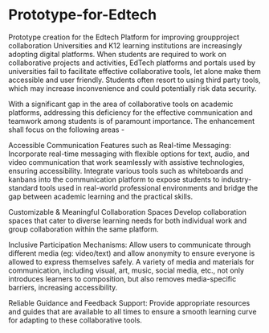 # Prototype-for-Edtech
 Prototype creation for the Edtech Platform for improving groupproject collaboration
Universities and K12 learning institutions are increasingly adopting digital platforms. When students are required to work on collaborative projects and activities, EdTech platforms and portals used by universities fail to facilitate effective collaborative tools, let alone make them accessible and user friendly. Students often resort to using third party tools, which may increase inconvenience and could potentially risk data security.

With a significant gap in the area of collaborative tools on academic platforms, addressing this deficiency for the effective communication and teamwork among students is of paramount importance. The enhancement shall focus on the following areas -

Accessible Communication Features such as Real-time Messaging: 
Incorporate real-time messaging with flexible options for text, audio, and video communication that work seamlessly with assistive technologies, ensuring accessibility.
Integrate various tools such as whiteboards and kanbans into the communication platform to expose students to industry-standard tools used in real-world professional environments and bridge the gap between academic learning and the practical skills.

Customizable & Meaningful Collaboration Spaces
Develop collaboration spaces that cater to diverse learning needs for both individual work and group collaboration within the same platform.

Inclusive Participation Mechanisms: 
Allow users to communicate through different media (eg: video/text) and allow anonymity to ensure everyone is allowed to express themselves safely. 
A variety of media and materials for communication, including visual, art, music, social media, etc., not only introduces learners to composition, but also removes media-specific barriers, increasing accessibility.

Reliable Guidance and Feedback Support: 
Provide appropriate resources and guides that are available to all times to ensure a smooth learning curve for adapting to these collaborative tools.
